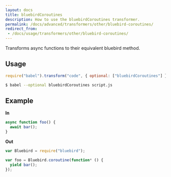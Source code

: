 ```yaml
---
layout: docs
title: bluebirdCoroutines
description: How to use the bluebirdCoroutines transformer.
permalink: /docs/advanced/transformers/other/bluebird-coroutines/
redirect_from:
 - /docs/usage/transformers/other/bluebird-coroutines/
---
```


Transforms async functions to their equivalent bluebird method.

## Usage

```javascript
require("babel").transform("code", { optional: ["bluebirdCoroutines"] });
```

```sh
$ babel --optional bluebirdCoroutines script.js
```

## Example

**In**

```javascript
async function foo() {
  await bar();
}
```

**Out**

```javascript
var Bluebird = require("bluebird");

var foo = Bluebird.coroutine(function* () {
  yield bar();
});
```

